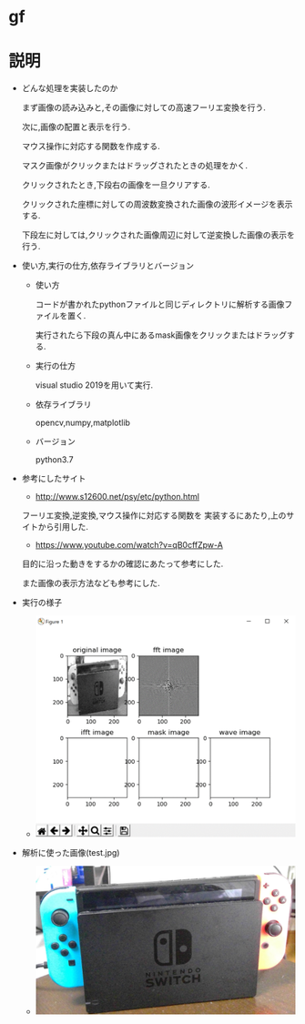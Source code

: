 # gf

# 説明
  - どんな処理を実装したのか
  
    まず画像の読み込みと,その画像に対しての高速フーリエ変換を行う.
    
    次に,画像の配置と表示を行う.
    
    マウス操作に対応する関数を作成する.
    
    マスク画像がクリックまたはドラッグされたときの処理をかく.
    
    クリックされたとき,下段右の画像を一旦クリアする.
    
    クリックされた座標に対しての周波数変換された画像の波形イメージを表示する.
    
    下段左に対しては,クリックされた画像周辺に対して逆変換した画像の表示を行う.
    
  - 使い方,実行の仕方,依存ライブラリとバージョン
    
    - 使い方
    
      コードが書かれたpythonファイルと同じディレクトリに解析する画像ファイルを置く.
      
      実行されたら下段の真ん中にあるmask画像をクリックまたはドラッグする.
    
    - 実行の仕方
    
      visual studio 2019を用いて実行.
    
    - 依存ライブラリ
    
      opencv,numpy,matplotlib
    
    - バージョン
    
      python3.7
      
  - 参考にしたサイト
  
      - http://www.s12600.net/psy/etc/python.html
      
      フーリエ変換,逆変換,マウス操作に対応する関数を
      実装するにあたり,上のサイトから引用した.
      
      - https://www.youtube.com/watch?v=qB0cffZpw-A
      
      目的に沿った動きをするかの確認にあたって参考にした.
      
      また画像の表示方法なども参考にした.
      
      
  - 実行の様子
    
    - ![](https://github.com/gauod/gf/blob/master/test.gif)
    
    
  - 解析に使った画像(test.jpg)
  
    - ![](https://github.com/gauod/gf/blob/master/test.jpg)
